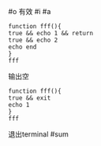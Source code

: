#o
有效
#i
#a
```
function fff(){
true && echo 1 && return
true && echo 2
echo end
}
fff
```
输出空
```
function fff(){
true && exit
echo 1
}
fff
```
退出terminal
#sum
